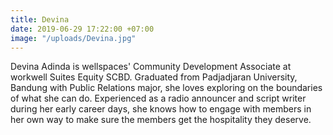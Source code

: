 ```yaml
---
title: Devina
date: 2019-06-29 17:22:00 +07:00
image: "/uploads/Devina.jpg"
---
```


Devina Adinda is wellspaces' Community Development Associate at workwell Suites Equity SCBD. Graduated from Padjadjaran University, Bandung with Public Relations major, she loves exploring on the boundaries of what she can do. Experienced as a radio announcer and script writer during her early career days, she knows how to engage with members in her own way to make sure the members get the hospitality they deserve.